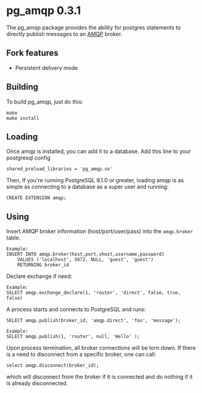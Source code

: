 pg_amqp 0.3.1
=============

The pg_amqp package provides the ability for postgres statements to directly
publish messages to an [AMQP](http://www.amqp.org/) broker.

Fork features
-------------
- Persistent delivery mode

Building
--------

To build pg_amqp, just do this:

    make
    make install

Loading
-------

Once amqp is installed, you can add it to a database. Add this line to your
postgresql config

    shared_preload_libraries = 'pg_amqp.so'

Then, If you're running PostgreSQL 9.1.0 or greater, loading amqp is as simple
as connecting to a database as a super user and running:

    CREATE EXTENSION amqp;


Using
-----

Insert AMQP broker information (host/port/user/pass) into the
`amqp.broker` table.

    Example: 
    INSERT INTO amqp.broker(host,port,vhost,username,password) 
        VALUES ('localhost', 5672, NULL, 'guest', 'guest') 
        RETURNING broker_id

Declare exchange if need:

    Example: 
    SELECT amqp.exchange_declare(1, 'router', 'direct', false, true, false)

A process starts and connects to PostgreSQL and runs:

    SELECT amqp.publish(broker_id, 'amqp.direct', 'foo', 'message');

    Example: 
    SELECT amqp.publish(1, 'router', null, 'Hello' );

Upon process termination, all broker connections will be torn down.
If there is a need to disconnect from a specific broker, one can call:

    select amqp.disconnect(broker_id);

which will disconnect from the broker if it is connected and do nothing
if it is already disconnected.


